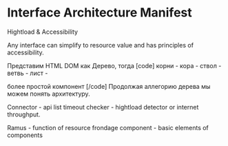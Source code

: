 # Interface Architecture Manifest

Hightload & Accessibility

Any interface can simplify to resource value and has principles of accessibility.


Представим HTML DOM как Дерево, тогда 
[code]
  корни - <html></html>
    кора - <head></head>
    ствол - <body></body>
      ветвь - <component></component>
      лист - <div></div> более простой компонент
[/code]
    Продолжая аллегорию дерева мы можем понять архитектуру.


Connector - api list
  timeout checker - hightload detector or internet throughput.

Ramus - function of resource
  frondage component - basic elements of components







